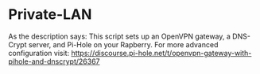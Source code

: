 # Private-LAN
As the description says: This script sets up an OpenVPN gateway, a DNS-Crypt server, and Pi-Hole on your Rapberry.
For more advanced configuration visit: https://discourse.pi-hole.net/t/openvpn-gateway-with-pihole-and-dnscrypt/26367
